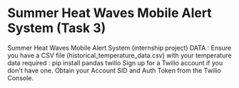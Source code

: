 #  Summer Heat Waves Mobile Alert System (Task 3)
Summer Heat Waves Mobile Alert System (internship project)
DATA : Ensure you have a CSV file (historical_temperature_data.csv) with your temperature data
required : pip install pandas twilio
Sign up for a Twilio account if you don't have one. Obtain your Account SID and Auth Token from the Twilio Console.
